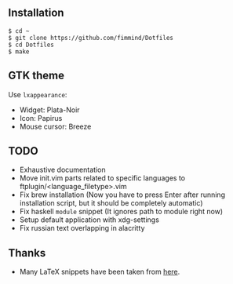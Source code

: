 ## Installation
```shell
$ cd ~
$ git clone https://github.com/fimmind/Dotfiles
$ cd Dotfiles
$ make
```

## GTK theme
Use `lxappearance`:
* Widget: Plata-Noir
* Icon: Papirus
* Mouse cursor: Breeze

## TODO
* Exhaustive documentation
* Move init.vim parts related to specific languages to ftplugin/<language\_filetype>.vim
* Fix brew installation (Now you have to press Enter after running installation script, but it should be completely automatic)
* Fix haskell `module` snippet (It ignores path to module right now)
* Setup default application with xdg-settings
* Fix russian text overlapping in alacritty

## Thanks
* Many LaTeX snippets have been taken from [here](https://github.com/gillescastel/latex-snippets).

